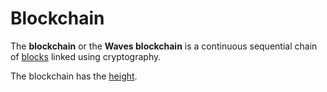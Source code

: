 # Blockchain

The **blockchain** or the **Waves blockchain** is a continuous sequential chain of [blocks](/en/blockchain/block.md) linked using cryptography.

The blockchain has the [height](/en/blockchain/blockchain/blockchain-height.md).
